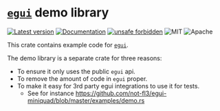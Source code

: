 # [`egui`](https://github.com/emilk/egui) demo library

[![Latest version](https://img.shields.io/crates/v/egui_demo_lib.svg)](https://crates.io/crates/egui_demo_lib)
[![Documentation](https://docs.rs/egui_demo_lib/badge.svg)](https://docs.rs/egui_demo_lib)
[![unsafe forbidden](https://img.shields.io/badge/unsafe-forbidden-success.svg)](https://github.com/rust-secure-code/safety-dance/)
![MIT](https://img.shields.io/badge/license-MIT-blue.svg)
![Apache](https://img.shields.io/badge/license-Apache-blue.svg)

This crate contains example code for [`egui`](https://github.com/emilk/egui).

The demo library is a separate crate for three reasons:

-   To ensure it only uses the public `egui` api.
-   To remove the amount of code in `egui` proper.
-   To make it easy for 3rd party egui integrations to use it for tests.
    -   See for instance
        https://github.com/not-fl3/egui-miniquad/blob/master/examples/demo.rs
